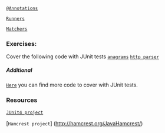 
[`@Annotations`](https://github.com/kotelisk/junit-course/blob/master/anotations.md)

[`Runners`](https://github.com/kotelisk/junit-course/blob/master/runners.md)

[`Matchers`](https://github.com/kotelisk/junit-course/blob/master/hamcrest-matchers.md)

### Exercises:
Cover the following code with JUnit tests
[`anagrams`](http://www.java2s.com/Code/Java/Collections-Data-Structure/Anagrams.htm)
[`http parser`](http://www.java2s.com/Code/Java/Network-Protocol/HttpParser.htm)

##### Additional
[`Here`](http://www.java2s.com/Code/Java/) you can find more code to cover with JUnit tests.

### Resources
[`JUnit4 project`](http://junit.org/junit4/)

[`Hamcrest project`] (http://hamcrest.org/JavaHamcrest/)

